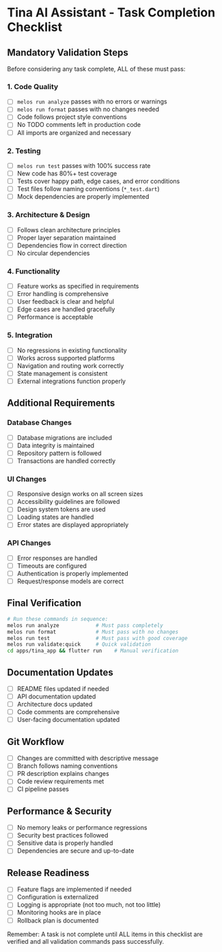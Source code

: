 # Tina AI Assistant - Task Completion Checklist

## Mandatory Validation Steps
Before considering any task complete, ALL of these must pass:

### 1. Code Quality
- [ ] `melos run analyze` passes with no errors or warnings
- [ ] `melos run format` passes with no changes needed
- [ ] Code follows project style conventions
- [ ] No TODO comments left in production code
- [ ] All imports are organized and necessary

### 2. Testing
- [ ] `melos run test` passes with 100% success rate
- [ ] New code has 80%+ test coverage
- [ ] Tests cover happy path, edge cases, and error conditions
- [ ] Test files follow naming conventions (`*_test.dart`)
- [ ] Mock dependencies are properly implemented

### 3. Architecture & Design
- [ ] Follows clean architecture principles
- [ ] Proper layer separation maintained
- [ ] Dependencies flow in correct direction
- [ ] No circular dependencies

### 4. Functionality
- [ ] Feature works as specified in requirements
- [ ] Error handling is comprehensive
- [ ] User feedback is clear and helpful
- [ ] Edge cases are handled gracefully
- [ ] Performance is acceptable

### 5. Integration
- [ ] No regressions in existing functionality
- [ ] Works across supported platforms
- [ ] Navigation and routing work correctly
- [ ] State management is consistent
- [ ] External integrations function properly

## Additional Requirements

### Database Changes
- [ ] Database migrations are included
- [ ] Data integrity is maintained
- [ ] Repository pattern is followed
- [ ] Transactions are handled correctly

### UI Changes
- [ ] Responsive design works on all screen sizes
- [ ] Accessibility guidelines are followed
- [ ] Design system tokens are used
- [ ] Loading states are handled
- [ ] Error states are displayed appropriately

### API Changes
- [ ] Error responses are handled
- [ ] Timeouts are configured
- [ ] Authentication is properly implemented
- [ ] Request/response models are correct

## Final Verification
```bash
# Run these commands in sequence:
melos run analyze            # Must pass completely
melos run format             # Must pass with no changes
melos run test               # Must pass with good coverage
melos run validate:quick     # Quick validation
cd apps/tina_app && flutter run    # Manual verification
```

## Documentation Updates
- [ ] README files updated if needed
- [ ] API documentation updated
- [ ] Architecture docs updated
- [ ] Code comments are comprehensive
- [ ] User-facing documentation updated

## Git Workflow
- [ ] Changes are committed with descriptive message
- [ ] Branch follows naming conventions
- [ ] PR description explains changes
- [ ] Code review requirements met
- [ ] CI pipeline passes

## Performance & Security
- [ ] No memory leaks or performance regressions
- [ ] Security best practices followed
- [ ] Sensitive data is properly handled
- [ ] Dependencies are secure and up-to-date

## Release Readiness
- [ ] Feature flags are implemented if needed
- [ ] Configuration is externalized
- [ ] Logging is appropriate (not too much, not too little)
- [ ] Monitoring hooks are in place
- [ ] Rollback plan is documented

Remember: A task is not complete until ALL items in this checklist are verified and all validation commands pass successfully.